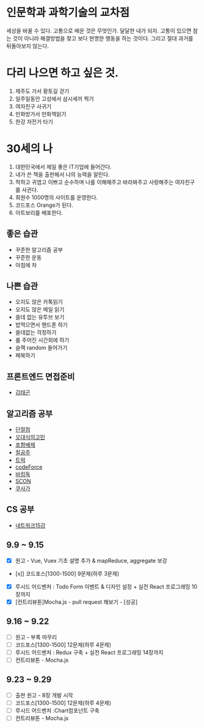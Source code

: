 # 인문학과 과학기술의 교차점
세상을 바꿀 수 있다. 고통으로 배운 것은 무엇인가. 
달달한 내가 되자. 고통이 있으면 참는 것이 아니라 해결방법을 찾고 보다 현명한 행동을 하는 것이다. 
그리고 절대 과거를 뒤돌아보지 않는다. 

# 다리 나으면 하고 싶은 것. 
1. 제주도 가서 황토길 걷기
2. 일주일동안 고성에서 삼시세끼 찍기 
3. 여자친구 사귀기
4. 만화방가서 만화책읽기 
5. 한강 자전거 타기

# 30세의 나
1. 대한민국에서 제일 좋은 IT기업에 들어간다. 
2. 내가 쓴 책을 출판해서 나의 능력을 알린다. 
3. 착하고 귀엽고 이쁘고 순수하며 나를 이해해주고 바라봐주고 사랑해주는 여자친구를 사귄다. 
4. 회원수 1000명의 사이트를 운영한다. 
5. 코드포스 Orange가 된다. 
6. 아트보리를 배포한다. 

## 좋은 습관
 - 꾸준한 알고리즘 공부
 - 꾸준한 운동 
 - 아침에 차

## 나쁜 습관
 - 오지도 않은 카톡읽기
 - 오지도 않은 메일 읽기
 - 쓸데 없는 유투브 보기
 - 밥먹으면서 핸드폰 하기
 - 쓸데없는 걱정하기
 - 롤 주어진 시간외에 하기
 - 슬랙 random 들어가기   
 - 페북하기

## 프론트엔드 면접준비
 - [김태곤](https://taegon.kim/archives/6804)

## 알고리즘 공부  
 - [단절점](https://jason9319.tistory.com/119)       
 - [오대식의고민](https://www.acmicpc.net/problem/1219)  
 - [포함배제](https://www.acmicpc.net/problem/14848) 
 - [칠공주](https://www.acmicpc.net/problem/1941) 
 - [트럭](https://www.acmicpc.net/problem/13335)  
 - [codeForce](https://codeforces.com/problemset?tags=1300-1500)
 - [바킹독](https://blog.encrypted.gg/category/%EA%B0%95%EC%A2%8C/%EC%8B%A4%EC%A0%84%20%EC%95%8C%EA%B3%A0%EB%A6%AC%EC%A6%98) 
 - [SCON](https://www.acmicpc.net/contest/view/416)
 - [쿠사가](https://www.acmicpc.net/problem/author/koosaga/1) 

## CS 공부 
 - [네트워크15강](http://www.kocw.or.kr/home/search/kemView.do?kemId=1260383)

## 9.9 ~ 9.15   
 - [x] 원고 - Vue, Vuex 기초 설명 추가 & mapReduce, aggregate 보강
 - [x]] 코드포스[1300-1500] 9문제(하루 3문제)  
 - [x] 루시드 어드벤처 : Todo Form 이벤트 & 디자인 설정 + 실전 React 프로그래밍 10장까지
 - [x] [컨트리뷰톤]Mocha.js - pull request 해보기 - [성공]

## 9.16 ~ 9.22
 - [ ] 원고 - 부록 마무리  
 - [ ] 코드포스[1300-1500] 12문제(하루 4문제)  
 - [ ] 루시드 어드벤처 : Redux 구축 + 실전 React 프로그래밍 14장까지
 - [ ] 컨트리뷰톤 - Mocha.js

## 9.23 ~ 9.29
 - [ ] 출판 원고 - 8장 개발 시작 
 - [ ] 코드포스[1300-1500] 12문제(하루 4문제) 
 - [ ] 루시드 어드벤처 :Chart컴포넌트 구축 
 - [ ] 컨트리뷰톤 - Mocha.js